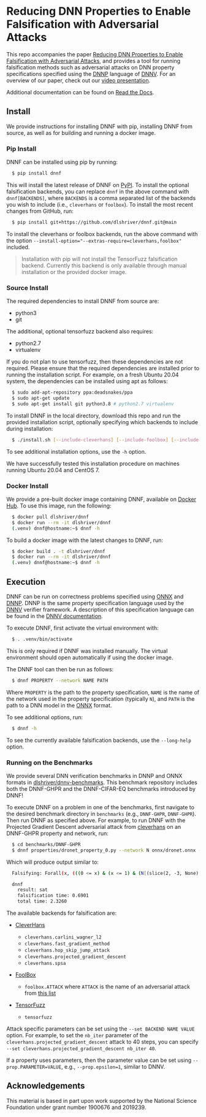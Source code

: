# Reducing DNN Properties to Enable Falsification with Adversarial Attacks

This repo accompanies the paper [Reducing DNN Properties to Enable Falsification with Adversarial Attacks](https://davidshriver.me/files/publications/ICSE21-DNNF.pdf), and provides a tool for running falsification methods such as adversarial attacks on DNN property specifications specified using the [DNNP](https://dnnv.readthedocs.io/en/latest/usage/specifying_properties.html) language of [DNNV](https://github.com/dlshriver/DNNV). For an overview of our paper, check out our [video presentation](https://youtu.be/hcQFYUFwp_U).

Additional documentation can be found on [Read the Docs](https://dnnf.readthedocs.io/).

## Install

We provide instructions for installing DNNF with pip, installing DNNF from source, as well as for building and running a docker image.

### Pip Install

DNNF can be installed using pip by running:

```bash
  $ pip install dnnf
```

This will install the latest release of DNNF on [PyPI](https://pypi.org/project/dnnf/).
To install the optional falsification backends, you can replace `dnnf` in the above command with `dnnf[BACKENDS]`, 
where `BACKENDS` is a comma separated list of the backends you wish to include (i.e., `cleverhans` or `foolbox`).
To install the most recent changes from GitHub, run:

```bash
  $ pip install git+https://github.com/dlshriver/dnnf.git@main
```

To install the cleverhans or foolbox backends, run the above command with the option `--install-option="--extras-require=cleverhans,foolbox"` included.

> Installation with pip will not install the TensorFuzz falsification backend. Currently this backend is only available through manual installation or the provided docker image.

### Source Install

The required dependencies to install DNNF from source are:

- python3
- git

The additional, optional tensorfuzz backend also requires:

- python2.7
- virtualenv

If you do not plan to use tensorfuzz, then these dependencies are not required.
Please ensure that the required dependencies are installed prior to running the installation script.
For example, on a fresh Ubuntu 20.04 system, the dependencies can be installed using apt as follows:

```bash
  $ sudo add-apt-repository ppa:deadsnakes/ppa
  $ sudo apt-get update
  $ sudo apt-get install git python3.8 # python2.7 virtualenv
```

To install DNNF in the local directory, download this repo and run the provided installation script,
optionally specifying which backends to include during installation:

```bash
  $ ./install.sh [--include-cleverhans] [--include-foolbox] [--include-tensorfuzz]
```

To see additional installation options, use the `-h` option.

We have successfully tested this installation procedure on machines running Ubuntu 20.04 and CentOS 7.

### Docker Install

We provide a pre-built docker image containing DNNF, available on [Docker Hub](https://hub.docker.com/r/dlshriver/dnnf). To use this image, run the following:

```bash
  $ docker pull dlshriver/dnnf
  $ docker run --rm -it dlshriver/dnnf
  (.venv) dnnf@hostname:~$ dnnf -h
```

To build a docker image with the latest changes to DNNF, run:

```bash
  $ docker build . -t dlshriver/dnnf
  $ docker run --rm -it dlshriver/dnnf
  (.venv) dnnf@hostname:~$ dnnf -h
```

## Execution

DNNF can be run on correctness problems specified using [ONNX](https://onnx.ai) and [DNNP](https://docs.dnnv.org/en/stable/dnnp/introduction.html). 
DNNP is the same property specification language used by the [DNNV](https://github.com/dlshriver/dnnv) verifier framework. 
A description of this specification language can be found in the [DNNV documentation](https://docs.dnnv.org/en/stable/dnnp/introduction.html).

To execute DNNF, first activate the virtual environment with:

```bash
  $ . .venv/bin/activate
```

This is only required if DNNF was installed manually. The virtual environment should open automatically if using the docker image.

The DNNF tool can then be run as follows:

```bash
  $ dnnf PROPERTY --network NAME PATH
```

Where `PROPERTY` is the path to the property specification, `NAME` is the name of the network used in the property specification (typically `N`), and `PATH` is the path to a DNN model in the [ONNX](https://onnx.ai) format.

To see additional options, run:

```bash
  $ dnnf -h
```

To see the currently available falsification backends, use the `--long-help` option.


### Running on the Benchmarks

We provide several DNN verification benchmarks in DNNP and ONNX formats in [dlshriver/dnnv-benchmarks](https://github.com/dlshriver/dnnv-benchmarks). 
This benchmark repository includes both the DNNF-GHPR and the DNNF-CIFAR-EQ benchmarks introduced by DNNF!

To execute DNNF on a problem in one of the benchmarks, 
first navigate to the desired benchmark directory in `benchmarks` (e.g., `DNNF-GHPR`, `DNNF-GHPR`). 
Then run DNNF as specified above. 
For example, to run DNNF with the Projected Gradient Descent adversarial attack from [cleverhans](https://github.com/tensorflow/cleverhans) on an DNNF-GHPR property and network,
run:

```bash
  $ cd benchmarks/DNNF-GHPR
  $ dnnf properties/dronet_property_0.py --network N onnx/dronet.onnx --backend cleverhans.projected_gradient_descent
```

Which will produce output similar to:

```bash
  Falsifying: Forall(x, (((0 <= x) & (x <= 1) & (N[(slice(2, -3, None), 1)](x) <= -2.1972245773362196)) ==> ((-0.08726646259971647 <= N[(slice(2, -1, None), 0)](x)) & (N[(slice(2, -1, None), 0)](x) <= 0.08726646259971647))))

  dnnf
    result: sat
    falsification time: 0.6901
    total time: 2.3260
```

The available backends for falsification are:

  - [CleverHans](https://github.com/tensorflow/cleverhans)
    
    - `cleverhans.carlini_wagner_l2`
    - `cleverhans.fast_gradient_method`
    - `cleverhans.hop_skip_jump_attack`
    - `cleverhans.projected_gradient_descent`
    - `cleverhans.spsa`

  - [FoolBox](https://github.com/bethgelab/foolbox)

    - `foolbox.ATTACK` where `ATTACK` is the name of an adversarial attack from 
      [this list](https://foolbox.readthedocs.io/en/stable/modules/attacks.html#module-foolbox.attacks)

  - [TensorFuzz](https://github.com/brain-research/tensorfuzz)

    - ``tensorfuzz``

Attack specific parameters can be set using the `--set BACKEND NAME VALUE` option.
For example, to set the `nb_iter` parameter of the `cleverhans.projected_gradient_descent` attack to 40 steps,
you can specify `--set cleverhans.projected_gradient_descent nb_iter 40`.

If a property uses parameters, then the parameter value can be set using `--prop.PARAMETER=VALUE`, 
e.g., `--prop.epsilon=1`, similar to DNNV.


## Acknowledgements

This material is based in part upon work supported by the National Science Foundation under grant number 1900676 and 2019239.
